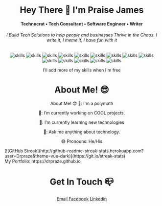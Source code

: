 <h1 align="center">Hey There 👋 I'm Praise James</h1>
<h4 align="center">Technocrat • Tech Consultant • Software Engineer • Writer</h4>
<h6 align="center">I Build Tech Solutions to help people and businesses Thrive in the Chaos. I write it, I meme it, I have fun with it</h6>

<div align="center">
  
  ![skills](https://img.shields.io/badge/-PYTHON-FF0000?style=for-the-badge&logo=python&logoColor=white&color=yellow)
  ![skills](https://img.shields.io/badge/-JAVASCRIPT-FF0000?style=for-the-badge&logo=javascript&logoColor=white&color=red)
  ![skills](https://img.shields.io/badge/-HTML-FF0000?style=for-the-badge&logo=html5&logoColor=white&color=green)
  ![skills](https://img.shields.io/badge/-CSS-FF0000?style=for-the-badge&logo=css3&logoColor=white&color=blue)
  ![skills](https://img.shields.io/badge/-NODE_JS-FF0000?style=for-the-badge&logo=node.js&logoColor=white&color=purple)
  ![skills](https://img.shields.io/badge/-MYSQL-FF0000?style=for-the-badge&logo=mysql&logoColor=white&color=blue)
  ![skills](https://img.shields.io/badge/-MONGODB-FF0000?style=for-the-badge&logo=mongodb&logoColor=white&color=darkgreen)
  ![skills](https://img.shields.io/badge/-EXPRESS_JS-FF0000?style=for-the-badge&logo=express&logoColor=white&color=grey)
  ![skills](https://img.shields.io/badge/-FLASK-FF0000?style=for-the-badge&logo=flask&logoColor=white&color=darkgreen)
  ![skills](https://img.shields.io/badge/PYQT5-000000?style=for-the-badge&logo=qt&logoColor=white&color=green)
  ![skills](https://img.shields.io/badge/-FIGMA-000000?style=for-the-badge&logo=figma&logoColor=white&color=blue)
  ![skills](https://img.shields.io/badge/-ANGULAR-000000?style=for-the-badge&logo=angular&logoColor=white&color=red)
  ![skills](https://img.shields.io/badge/-JWT-000000?style-for-the-badge&logo=jwt&logoColor=white&color=green)
  ![skills](https://img.shields.io/badge/-CANVA-000000?style-for-the-badge&logo=canva&logoColor=white&color=lightblue)
  
  I'll add more of my skills when I'm free
  
</div>

<h1 align="center">About Me! 😎</h1>
<div align="center"> 
  
About Me! 😎
🏫: I'm a polymath

🔭: I’m currently working on COOL projects.

🌱: I’m currently learning new technologies

💬: Ask me anything about technology.

😄 Pronouns: He/His
  
  
</div>
[![GitHub Streak](http://github-readme-streak-stats.herokuapp.com?user=Drpraze&theme=vue-dark)](https://git.io/streak-stats)

<br/>
My Portfolio: https://drpraze.github.io
<br/>
<h1 align="center">Get In Touch 📪</h1>
<div align="center">
  
  <a href="mailto:praisejames011@gmail.com">Email
  </a>
  <a href="https://facebook.com/Praze.James">Facebook</a>
  <a href="https://www.linkedin.com/in/praise-james">Linkedin
  </a>
  
 </div>
